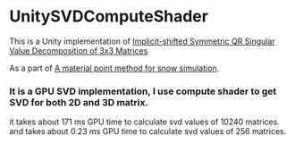 # UnitySVDComputeShader

This is a Unity implementation of [Implicit-shifted Symmetric QR Singular Value Decomposition of 3x3 Matrices](http://www.math.ucla.edu/~fuchuyuan/svd/svd.html)

As a part of [A material point method for snow simulation](https://www.math.ucla.edu/~jteran/papers/SSCTS13.pdf).

### It is a GPU SVD implementation, I use compute shader to get SVD for both 2D and 3D matrix.
it takes about 171 ms GPU time to calculate svd values of 10240 matrices. 
and takes about 0.23 ms GPU time to calculate svd values of 256 matrices.
